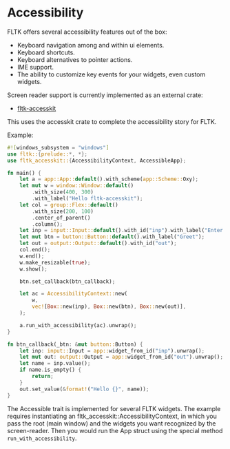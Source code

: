 # Accessibility

FLTK offers several accessibility features out of the box:
- Keyboard navigation among and within ui elements.
- Keyboard shortcuts.
- Keyboard alternatives to pointer actions.
- IME support.
- The ability to customize key events for your widgets, even custom widgets.

Screen reader support is currently implemented as an external crate:
- [fltk-accesskit](https://github.com/fltk-rs/fltk-accesskit)

This uses the accesskit crate to complete the accessibility story for FLTK.

Example:
```rust
#![windows_subsystem = "windows"]
use fltk::{prelude::*, *};
use fltk_accesskit::{AccessibilityContext, AccessibleApp};

fn main() {
    let a = app::App::default().with_scheme(app::Scheme::Oxy);
    let mut w = window::Window::default()
        .with_size(400, 300)
        .with_label("Hello fltk-accesskit");
    let col = group::Flex::default()
        .with_size(200, 100)
        .center_of_parent()
        .column();
    let inp = input::Input::default().with_id("inp").with_label("Enter name:");
    let mut btn = button::Button::default().with_label("Greet");
    let out = output::Output::default().with_id("out");
    col.end();
    w.end();
    w.make_resizable(true);
    w.show();

    btn.set_callback(btn_callback);

    let ac = AccessibilityContext::new(
        w,
        vec![Box::new(inp), Box::new(btn), Box::new(out)],
    );

    a.run_with_accessibility(ac).unwrap();
}

fn btn_callback(_btn: &mut button::Button) {
    let inp: input::Input = app::widget_from_id("inp").unwrap();
    let mut out: output::Output = app::widget_from_id("out").unwrap();
    let name = inp.value();
    if name.is_empty() {
        return;
    }
    out.set_value(&format!("Hello {}", name));
}
```
The Accessible trait is implemented for several FLTK widgets.
The example requires instantiating an fltk_accesskit::AccessibilityContext, in which you pass the root (main window) and the widgets you want recognized by the screen-reader. 
Then you would run the App struct using the special method `run_with_accessibility`.